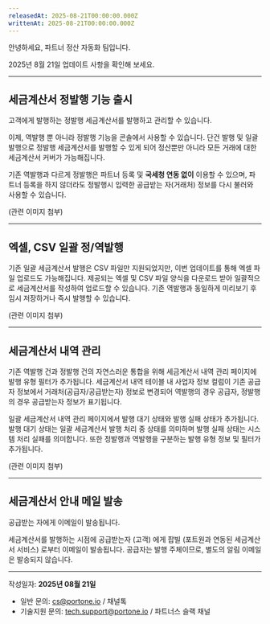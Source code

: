 ```yaml
---
releasedAt: 2025-08-21T00:00:00.000Z
writtenAt: 2025-08-21T00:00:00.000Z
---
```


안녕하세요, 파트너 정산 자동화 팀입니다.

2025년 8월 21일 업데이트 사항을 확인해 보세요.

---

## 세금계산서 정발행 기능 출시

고객에게 발행하는 정발행 세금계산서를 발행하고 관리할 수 있습니다.

이제, 역발행 뿐 아니라 정발행 기능을 콘솔에서 사용할 수 있습니다. 단건 발행 및 일괄 발행으로 정발행 세금계산서를 발행할 수 있게 되어 정산뿐만 아니라 모든 거래에 대한 세금계산서 커버가 가능해집니다.

기존 역발행과 다르게 정발행은 파트너 등록 및 <strong>국세청 연동 없이</strong> 이용할 수 있으며, 파트너 등록을 하지 않더라도 정발행시 입력한 공급받는 자(거래처) 정보를 다시 불러와 사용할 수 있습니다.

(관련 이미지 첨부)

---

## 엑셀, CSV 일괄 정/역발행

기존 일괄 세금계산서 발행은 CSV 파일만 지원되었지만, 이번 업데이트를 통해 엑셀 파일 업로드도 가능해집니다. 제공되는 엑셀 및 CSV 파일 양식을 다운로드 받아 일괄적으로 세금계산서를 작성하여 업로드할 수 있습니다. 기존 역발행과 동일하게 미리보기 후 임시 저장하거나 즉시 발행할 수 있습니다.

(관련 이미지 첨부)

---

## 세금계산서 내역 관리

기존 역발행 건과 정발행 건의 자연스러운 통합을 위해 세금계산서 내역 관리 페이지에 발행 유형 필터가 추가됩니다. 세금계산서 내역 테이블 내 사업자 정보 컬럼이 기존 공급자 정보에서 거래처(공급자/공급받는자) 정보로 변경되어 역발행의 경우 공급자, 정발행의 경우 공급받는자 정보가 표기됩니다.

일괄 세금계산서 내역 관리 페이지에서 발행 대기 상태와 발행 실패 상태가 추가됩니다. 발행 대기 상태는 일괄 세금계산서 발행 처리 중 상태를 의미하며 발행 실패 상태는 시스템 처리 실패를 의미합니다. 또한 정발행과 역발행을 구분하는 발행 유형 정보 및 필터가 추가됩니다.

(관련 이미지 첨부)

---

## 세금계산서 안내 메일 발송

공급받는 자에게 이메일이 발송됩니다.

세금계산서를 발행하는 시점에 공급받는자 (고객) 에게 팝빌 (포트원과 연동된 세금계산서 서비스) 로부터 이메일이 발송됩니다. 공급자는 발행 주체이므로, 별도의 알림 이메일은 발송되지 않습니다.

---

작성일자: **2025년 08월 21일**

- 일반 문의: <cs@portone.io> / 채널톡
- 기술지원 문의: <tech.support@portone.io> / 파트너스 슬랙 채널
